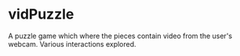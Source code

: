 vidPuzzle
=========

A puzzle game which where the pieces contain video from the user's webcam. Various interactions explored.
